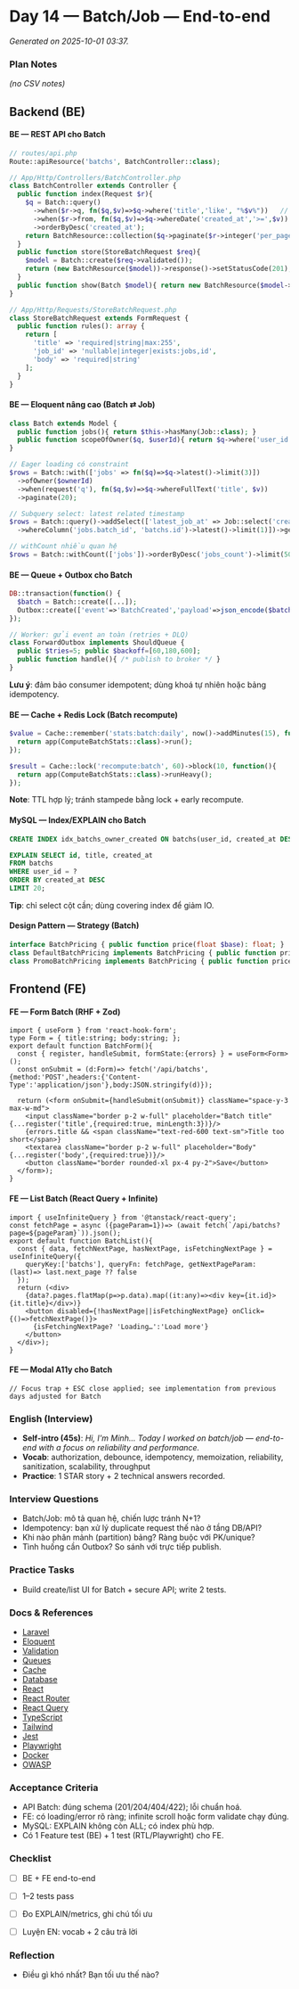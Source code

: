 # Day 14 — Batch/Job — End-to-end

_Generated on 2025-10-01 03:37._

### Plan Notes
_(no CSV notes)_

## Backend (BE)

#### BE — REST API cho Batch
```php
// routes/api.php
Route::apiResource('batchs', BatchController::class);

// App/Http/Controllers/BatchController.php
class BatchController extends Controller {
  public function index(Request $r){
    $q = Batch::query()
      ->when($r->q, fn($q,$v)=>$q->where('title','like', "%$v%"))   // search
      ->when($r->from, fn($q,$v)=>$q->whereDate('created_at','>=',$v)) // filter
      ->orderByDesc('created_at');
    return BatchResource::collection($q->paginate($r->integer('per_page',20)));
  }
  public function store(StoreBatchRequest $req){
    $model = Batch::create($req->validated());
    return (new BatchResource($model))->response()->setStatusCode(201);
  }
  public function show(Batch $model){ return new BatchResource($model->load('jobs')); }
}

// App/Http/Requests/StoreBatchRequest.php
class StoreBatchRequest extends FormRequest {
  public function rules(): array {
    return [
      'title' => 'required|string|max:255',
      'job_id' => 'nullable|integer|exists:jobs,id',
      'body' => 'required|string'
    ];
  }
}
```

#### BE — Eloquent nâng cao (Batch ⇄ Job)
```php
class Batch extends Model {
  public function jobs(){ return $this->hasMany(Job::class); }
  public function scopeOfOwner($q, $userId){ return $q->where('user_id',$userId); }
}

// Eager loading có constraint
$rows = Batch::with(['jobs' => fn($q)=>$q->latest()->limit(3)])
  ->ofOwner($ownerId)
  ->when(request('q'), fn($q,$v)=>$q->whereFullText('title', $v))
  ->paginate(20);

// Subquery select: latest related timestamp
$rows = Batch::query()->addSelect(['latest_job_at' => Job::select('created_at')
  ->whereColumn('jobs.batch_id', 'batchs.id')->latest()->limit(1)])->get();

// withCount nhiều quan hệ
$rows = Batch::withCount(['jobs'])->orderByDesc('jobs_count')->limit(50)->get();
```

#### BE — Queue + Outbox cho Batch
```php
DB::transaction(function() {
  $batch = Batch::create([...]);
  Outbox::create(['event'=>'BatchCreated','payload'=>json_encode($batch)]);
});

// Worker: gửi event an toàn (retries + DLQ)
class ForwardOutbox implements ShouldQueue {
  public $tries=5; public $backoff=[60,180,600];
  public function handle(){ /* publish to broker */ }
}
```
**Lưu ý**: đảm bảo consumer idempotent; dùng khoá tự nhiên hoặc bảng idempotency.


#### BE — Cache + Redis Lock (Batch recompute)
```php
$value = Cache::remember('stats:batch:daily', now()->addMinutes(15), function(){
  return app(ComputeBatchStats::class)->run();
});

$result = Cache::lock('recompute:batch', 60)->block(10, function(){
  return app(ComputeBatchStats::class)->runHeavy();
});
```
**Note**: TTL hợp lý; tránh stampede bằng lock + early recompute.


#### MySQL — Index/EXPLAIN cho Batch
```sql
CREATE INDEX idx_batchs_owner_created ON batchs(user_id, created_at DESC);

EXPLAIN SELECT id, title, created_at
FROM batchs
WHERE user_id = ?
ORDER BY created_at DESC
LIMIT 20;
```
**Tip**: chỉ select cột cần; dùng covering index để giảm IO.


#### Design Pattern — Strategy (Batch)
```php
interface BatchPricing { public function price(float $base): float; }
class DefaultBatchPricing implements BatchPricing { public function price($b){return $b;} }
class PromoBatchPricing implements BatchPricing { public function price($b){return $b*0.9;} }
```

## Frontend (FE)

#### FE — Form Batch (RHF + Zod)
```tsx
import { useForm } from 'react-hook-form';
type Form = { title:string; body:string; };
export default function BatchForm(){
  const { register, handleSubmit, formState:{errors} } = useForm<Form>();
  const onSubmit = (d:Form)=> fetch('/api/batchs',{method:'POST',headers:{'Content-Type':'application/json'},body:JSON.stringify(d)});

  return (<form onSubmit={handleSubmit(onSubmit)} className="space-y-3 max-w-md">
    <input className="border p-2 w-full" placeholder="Batch title" {...register('title',{required:true, minLength:3})}/>
    {errors.title && <span className="text-red-600 text-sm">Title too short</span>}
    <textarea className="border p-2 w-full" placeholder="Body" {...register('body',{required:true})}/>
    <button className="border rounded-xl px-4 py-2">Save</button>
  </form>);
}
```

#### FE — List Batch (React Query + Infinite)
```tsx
import { useInfiniteQuery } from '@tanstack/react-query';
const fetchPage = async ({pageParam=1})=> (await fetch(`/api/batchs?page=${pageParam}`)).json();
export default function BatchList(){
  const { data, fetchNextPage, hasNextPage, isFetchingNextPage } = useInfiniteQuery({
    queryKey:['batchs'], queryFn: fetchPage, getNextPageParam: (last)=> last.next_page ?? false
  });
  return (<div>
    {data?.pages.flatMap(p=>p.data).map((it:any)=><div key={it.id}>{it.title}</div>)}
    <button disabled={!hasNextPage||isFetchingNextPage} onClick={()=>fetchNextPage()}>
      {isFetchingNextPage? 'Loading…':'Load more'}
    </button>
  </div>);
}
```

#### FE — Modal A11y cho Batch
```tsx
// Focus trap + ESC close applied; see implementation from previous days adjusted for Batch
```

### English (Interview)
- **Self-intro (45s)**: *Hi, I'm Minh... Today I worked on batch/job — end-to-end with a focus on reliability and performance.*
- **Vocab**: authorization, debounce, idempotency, memoization, reliability, sanitization, scalability, throughput
- **Practice**: 1 STAR story + 2 technical answers recorded.


### Interview Questions
- Batch/Job: mô tả quan hệ, chiến lược tránh N+1?
- Idempotency: bạn xử lý duplicate request thế nào ở tầng DB/API?
- Khi nào phân mảnh (partition) bảng? Ràng buộc với PK/unique?
- Tình huống cần Outbox? So sánh với trực tiếp publish.


### Practice Tasks
- Build create/list UI for Batch + secure API; write 2 tests.

### Docs & References
- [Laravel](https://laravel.com/docs)
- [Eloquent](https://laravel.com/docs/eloquent)
- [Validation](https://laravel.com/docs/validation)
- [Queues](https://laravel.com/docs/queues)
- [Cache](https://laravel.com/docs/cache)
- [Database](https://dev.mysql.com/doc/)
- [React](https://react.dev/learn)
- [React Router](https://reactrouter.com/en/main)
- [React Query](https://tanstack.com/query/latest)
- [TypeScript](https://www.typescriptlang.org/docs/)
- [Tailwind](https://tailwindcss.com/docs)
- [Jest](https://jestjs.io/docs/getting-started)
- [Playwright](https://playwright.dev/docs/intro)
- [Docker](https://docs.docker.com/)
- [OWASP](https://owasp.org/www-project-top-ten/)

### Acceptance Criteria
- API Batch: đúng schema (201/204/404/422); lỗi chuẩn hoá.
- FE: có loading/error rõ ràng; infinite scroll hoặc form validate chạy đúng.
- MySQL: EXPLAIN không còn ALL; có index phù hợp.
- Có 1 Feature test (BE) + 1 test (RTL/Playwright) cho FE.


### Checklist
- [ ] BE + FE end-to-end
- [ ] 1–2 tests pass
- [ ] Đo EXPLAIN/metrics, ghi chú tối ưu
- [ ] Luyện EN: vocab + 2 câu trả lời


### Reflection
- Điều gì khó nhất? Bạn tối ưu thế nào?